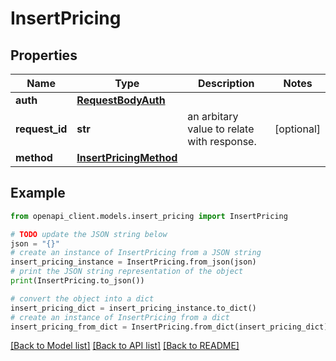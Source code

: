 # InsertPricing


## Properties

Name | Type | Description | Notes
------------ | ------------- | ------------- | -------------
**auth** | [**RequestBodyAuth**](RequestBodyAuth.md) |  | 
**request_id** | **str** | an arbitary value to relate with response. | [optional] 
**method** | [**InsertPricingMethod**](InsertPricingMethod.md) |  | 

## Example

```python
from openapi_client.models.insert_pricing import InsertPricing

# TODO update the JSON string below
json = "{}"
# create an instance of InsertPricing from a JSON string
insert_pricing_instance = InsertPricing.from_json(json)
# print the JSON string representation of the object
print(InsertPricing.to_json())

# convert the object into a dict
insert_pricing_dict = insert_pricing_instance.to_dict()
# create an instance of InsertPricing from a dict
insert_pricing_from_dict = InsertPricing.from_dict(insert_pricing_dict)
```
[[Back to Model list]](../README.md#documentation-for-models) [[Back to API list]](../README.md#documentation-for-api-endpoints) [[Back to README]](../README.md)


